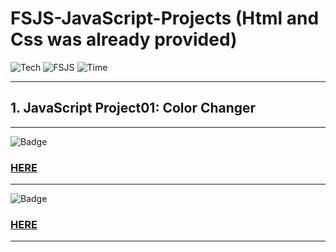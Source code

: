 # FSJS-JavaScript-Projects (Html and Css was already provided)

![Tech](https://img.shields.io/badge/Project-JavaScript-blue)
![FSJS](https://img.shields.io/badge/FSJS%20Bootcamp-Hitesh%20Choudhary-orange)
![Time](https://img.shields.io/badge/TIME%20TAKEN-1%20Hr-red)

***

## 1. JavaScript Project01: Color Changer

***

![Badge](https://img.shields.io/badge/PROJECT-REPOSITORY-green) 
### [HERE](https://github.com/RohitChandaniDE/FSJS-Color-Changer-JavaScript-Project)

***

![Badge](https://img.shields.io/badge/PROJECT%20LINK-BELOW-lightgrey) 
### [HERE](https://fsjs-color-changer-javascript-project.netlify.app/)

***

<!-- ## 2. JavaScript Project02: Basic Counter

***

![Badge](https://img.shields.io/badge/PROJECT-REPOSITORY-brightgreen) 
### [HERE](https://github.com/RohitChandaniDE/FSJS-Color-Changer-JavaScript-Project)

***

![Badge](https://img.shields.io/badge/PROJECT%20LINK-BELOW-lightgrey) 
### [HERE](https://fsjs-color-changer-javascript-project.netlify.app/)

***

## 3. JavaScript Project03: Click The Button

***

![Badge](https://img.shields.io/badge/PROJECT-REPOSITORY-yellowgreen) 
### [HERE](https://github.com/RohitChandaniDE/FSJS-Color-Changer-JavaScript-Project)

***

![Badge](https://img.shields.io/badge/PROJECT%20LINK-BELOW-lightgrey) 
### [HERE](https://fsjs-color-changer-javascript-project.netlify.app/)

***

## 4. JavaScript Project04: See What You Type

***

![Badge](https://img.shields.io/badge/PROJECT-REPOSITORY-yellow) 
### [HERE](https://github.com/RohitChandaniDE/FSJS-Color-Changer-JavaScript-Project)

***

![Badge](https://img.shields.io/badge/PROJECT%20LINK-BELOW-lightgrey) 
### [HERE](https://fsjs-color-changer-javascript-project.netlify.app/)

***

## 5. JavaScript Project05: Name Conversion

***

![Badge](https://img.shields.io/badge/PROJECT-REPOSITORY-orange) 
### [HERE](https://github.com/RohitChandaniDE/FSJS-Color-Changer-JavaScript-Project)

***

![Badge](https://img.shields.io/badge/PROJECT%20LINK-BELOW-lightgrey) 
### [HERE](https://fsjs-color-changer-javascript-project.netlify.app/)

***

## 6. JavaScript Project06: Accordion

***

![Badge](https://img.shields.io/badge/PROJECT-REPOSITORY-red) 
### [HERE](https://github.com/RohitChandaniDE/FSJS-Color-Changer-JavaScript-Project)

***

![Badge](https://img.shields.io/badge/PROJECT%20LINK-BELOW-lightgrey) 
### [HERE](https://fsjs-color-changer-javascript-project.netlify.app/)

***

## 7. JavaScript Project07: Age Calculator

***

![Badge](https://img.shields.io/badge/PROJECT-REPOSITORY-blue) 
### [HERE](https://github.com/RohitChandaniDE/FSJS-Color-Changer-JavaScript-Project)

***

![Badge](https://img.shields.io/badge/PROJECT%20LINK-BELOW-lightgrey) 
### [HERE](https://fsjs-color-changer-javascript-project.netlify.app/)

*** -->

